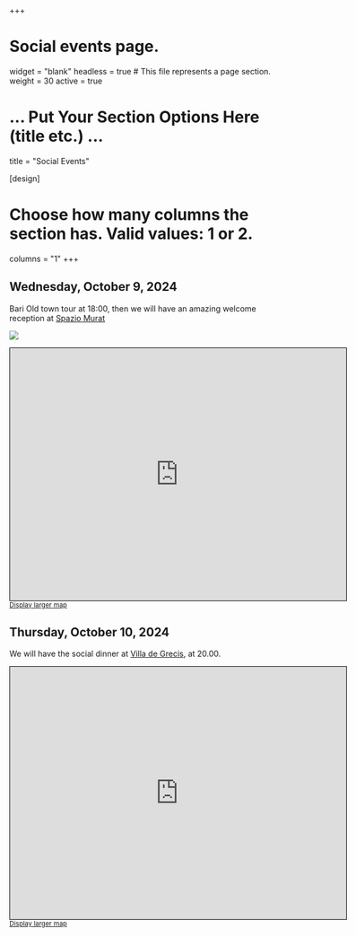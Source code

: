 +++
# Social events page.
widget = "blank"
headless = true  # This file represents a page section.
weight = 30
active = true 

# ... Put Your Section Options Here (title etc.) ...
title = "Social Events"

[design]
  # Choose how many columns the section has. Valid values: 1 or 2.
  columns = "1"
+++




## Wednesday, October 9, 2024

Bari Old town tour at 18:00, then we will have an amazing welcome reception at [Spazio Murat](https://maps.app.goo.gl/hxag8zVq57rr9K76A)

<img src="spazio_murat.jpg"></img>

<iframe width="600" height="450" src="https://www.openstreetmap.org/export/embed.html?bbox=16.869842112064365%2C41.12559479333277%2C16.873535513877872%2C41.127384866945164&amp;layer=mapnik&amp;marker=41.12649070033%2C16.871689150000066" style="border: 1px solid black"></iframe><br/><small><a href="https://www.openstreetmap.org/#map=19/41.126490/16.871689">Display larger map</a></small>

## Thursday, October 10, 2024

We will have the social dinner at [Villa de Grecis](https://maps.app.goo.gl/VPZ77WPTQ6NQyUfHA), at 20.00.

<iframe width="600" height="450" src="https://www.openstreetmap.org/export/embed.html?bbox=16.850642859935764%2C41.108303724867035%2C16.85433626174927%2C41.11009427009482&amp;layer=mapnik&amp;marker=41.10919980068174%2C16.85249024999996" style="border: 1px solid black"></iframe><br/><small><a href="https://www.openstreetmap.org/#map=19/41.109200/16.852490">Display larger map</a></small>




